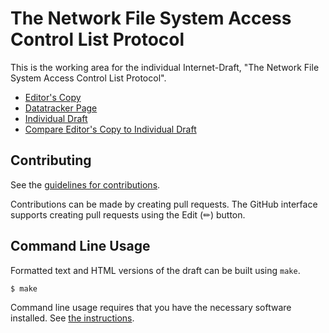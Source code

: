 # The Network File System Access Control List Protocol

This is the working area for the individual Internet-Draft, "The Network File System Access Control List Protocol".

* [Editor's Copy](https://chucklever.github.io/i-d-nfs-acl/#go.draft-cel-nfsv4-nfsacl.html)
* [Datatracker Page](https://datatracker.ietf.org/doc/draft-cel-nfsv4-nfsacl)
* [Individual Draft](https://datatracker.ietf.org/doc/html/draft-cel-nfsv4-nfsacl)
* [Compare Editor's Copy to Individual Draft](https://chucklever.github.io/i-d-nfs-acl/#go.draft-cel-nfsv4-nfsacl.diff)


## Contributing

See the
[guidelines for contributions](https://github.com/chucklever/i-d-nfs-acl/blob/main/CONTRIBUTING.md).

Contributions can be made by creating pull requests.
The GitHub interface supports creating pull requests using the Edit (✏) button.


## Command Line Usage

Formatted text and HTML versions of the draft can be built using `make`.

```sh
$ make
```

Command line usage requires that you have the necessary software installed.  See
[the instructions](https://github.com/martinthomson/i-d-template/blob/main/doc/SETUP.md).

